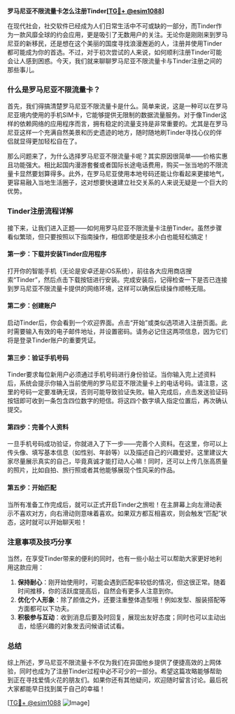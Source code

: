 **罗马尼亚不限流量卡怎么注册Tinder[[TG💪+ @esim1088](https://t.me/s/esim1088)]**

在现代社会，社交软件已经成为人们日常生活中不可或缺的一部分，而Tinder作为一款风靡全球的约会应用，更是吸引了无数用户的关注。无论你是刚刚来到罗马尼亚的新移民，还是想在这个美丽的国度寻找浪漫邂逅的人，注册并使用Tinder都可能成为你的首选。不过，对于初次尝试的人来说，如何顺利注册Tinder可能会让人感到困惑。今天，我们就来聊聊罗马尼亚不限流量卡与Tinder注册之间的那些事儿。

### 什么是罗马尼亚不限流量卡？

首先，我们得搞清楚罗马尼亚不限流量卡是什么。简单来说，这是一种可以在罗马尼亚境内使用的手机SIM卡，它能够提供无限制的数据流量服务。对于像Tinder这样的依赖网络的应用程序而言，拥有稳定的流量支持是非常重要的。尤其是在罗马尼亚这样一个充满自然美景和历史遗迹的地方，随时随地刷Tinder寻找心仪的伴侣就显得更加轻松自在了。

那么问题来了，为什么选择罗马尼亚不限流量卡呢？其实原因很简单——价格实惠且功能强大。相比起国内漫游套餐或者国际长途电话费用，购买一张当地的不限流量卡显然要划算得多。此外，在罗马尼亚使用本地号码还能让你看起来更接地气，更容易融入当地生活圈子，这对想要快速建立社交关系的人来说无疑是一个巨大的优势。

### Tinder注册流程详解

接下来，让我们进入正题——如何用罗马尼亚不限流量卡注册Tinder。虽然步骤看似繁琐，但只要按照以下指南操作，相信即使是技术小白也能轻松搞定！

#### 第一步：下载并安装Tinder应用程序
打开你的智能手机（无论是安卓还是iOS系统），前往各大应用商店搜索“Tinder”，然后点击下载按钮进行安装。完成安装后，记得检查一下是否已连接到罗马尼亚不限流量卡提供的网络环境，这样可以确保后续操作顺畅无阻。

#### 第二步：创建账户
启动Tinder后，你会看到一个欢迎界面。点击“开始”或类似选项进入注册页面。此时需要输入有效的电子邮件地址，并设置密码。请务必记住这两项信息，因为它们将是登录Tinder账户的重要凭证。

#### 第三步：验证手机号码
Tinder要求每位新用户必须通过手机号码进行身份验证。当你输入完上述资料后，系统会提示你输入当前使用的罗马尼亚不限流量卡上的电话号码。请注意，这里的号码一定要准确无误，否则可能导致验证失败。输入完成后，点击发送验证码按钮即可收到一条包含四位数字的短信。将这四个数字填入指定位置后，再次确认提交。

#### 第四步：完善个人资料
一旦手机号码成功验证，你就进入了下一步——完善个人资料。在这里，你可以上传头像、填写基本信息（如性别、年龄等）以及描述自己的兴趣爱好。这里建议大家尽量展示真实的自己，毕竟真诚才能打动人心嘛！同时，还可以上传几张高质量的照片，比如自拍、旅行照或者其他能够展现个性风采的作品。

#### 第五步：开始匹配
当所有准备工作完成后，就可以正式开启Tinder之旅啦！在主屏幕上向左滑动表示不喜欢对方，向右滑动则意味着喜欢。如果双方都互相喜欢，则会触发“匹配”状态，这时就可以开始聊天啦！

### 注意事项及技巧分享

当然，在享受Tinder带来的便利的同时，也有一些小贴士可以帮助大家更好地利用这款应用：

1. **保持耐心**：刚开始使用时，可能会遇到匹配率较低的情况，但这很正常。随着时间推移，你的活跃度提高后，自然会有更多人注意到你。
2. **优化个人形象**：除了颜值之外，还要注重整体造型哦！例如发型、服装搭配等方面都可以下功夫。
3. **积极参与互动**：收到消息后要及时回复，展现出友好态度；同时也可以主动出击，给感兴趣的对象发去问候语试试看。

### 总结

综上所述，罗马尼亚不限流量卡不仅为我们在异国他乡提供了便捷高效的上网体验，同时也成为了注册Tinder过程中必不可少的一部分。希望这篇攻略能够帮助到正在寻找爱情火花的朋友们。如果你还有其他疑问，欢迎随时留言讨论。最后祝大家都能早日找到属于自己的幸福！

[[TG💪+ @esim1088](https://t.me/s/esim1088) ![Image](https://i.postimg.cc/4NQfJmqS/Snipaste-2025-05-13-00-14-12.png)]